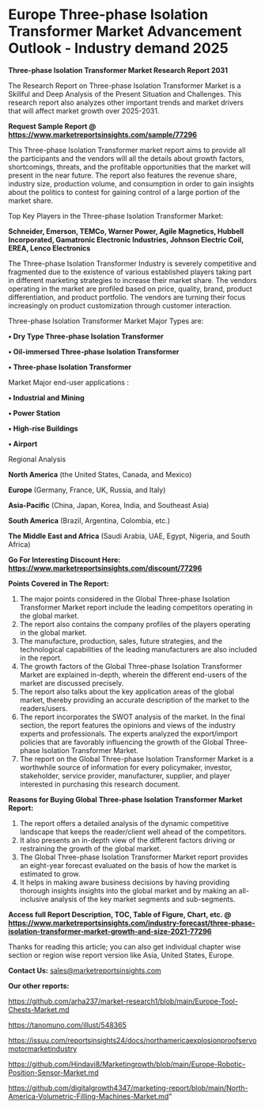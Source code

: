 # Europe Three-phase Isolation Transformer Market Advancement Outlook - Industry demand 2025

<strong>Three-phase Isolation Transformer Market Research Report 2031</strong>

The Research Report on Three-phase Isolation Transformer Market is a Skillful and Deep Analysis of the Present Situation and Challenges. This research report also analyzes other important trends and market drivers that will affect market growth over 2025-2031.

<strong>Request Sample Report @ <a href=https://www.marketreportsinsights.com/sample/77296>https://www.marketreportsinsights.com/sample/77296</a></strong>

This Three-phase Isolation Transformer market report aims to provide all the participants and the vendors will all the details about growth factors, shortcomings, threats, and the profitable opportunities that the market will present in the near future. The report also features the revenue share, industry size, production volume, and consumption in order to gain insights about the politics to contest for gaining control of a large portion of the market share.

Top Key Players in the Three-phase Isolation Transformer Market:

<strong>Schneider, Emerson, TEMCo, Warner Power, Agile Magnetics, Hubbell Incorporated, Gamatronic Electronic Industries, Johnson Electric Coil, EREA, Lenco Electronics</strong>

The Three-phase Isolation Transformer Industry is severely competitive and fragmented due to the existence of various established players taking part in different marketing strategies to increase their market share. The vendors operating in the market are profiled based on price, quality, brand, product differentiation, and product portfolio. The vendors are turning their focus increasingly on product customization through customer interaction.

Three-phase Isolation Transformer Market Major Types are:

<strong>• Dry Type Three-phase Isolation Transformer

• Oil-immersed Three-phase Isolation Transformer

• Three-phase Isolation Transformer</strong>

Market Major end-user applications :

<strong>• Industrial and Mining

• Power Station

• High-rise Buildings

• Airport</strong>

Regional Analysis

</u><strong><b>North America</b></strong> (the United States, Canada, and Mexico)

<strong><b>Europe </b></strong>(Germany, France, UK, Russia, and Italy)

<strong><b>Asia-Pacific</b></strong> (China, Japan, Korea, India, and Southeast Asia)

<strong><b>South America</b></strong> (Brazil, Argentina, Colombia, etc.)

<strong><b>The Middle East and Africa</b></strong> (Saudi Arabia, UAE, Egypt, Nigeria, and South Africa)

<strong>Go For Interesting Discount Here: <a href=https://www.marketreportsinsights.com/discount/77296>https://www.marketreportsinsights.com/discount/77296</a></strong>

<strong>Points Covered in The Report:</strong>
<ol>
  <li>The major points considered in the Global Three-phase Isolation Transformer Market report include the leading competitors operating in the global market.</li>
  <li>The report also contains the company profiles of the players operating in the global market.</li>
  <li>The manufacture, production, sales, future strategies, and the technological capabilities of the leading manufacturers are also included in the report.</li>
  <li>The growth factors of the Global Three-phase Isolation Transformer Market are explained in-depth, wherein the different end-users of the market are discussed precisely.</li>
  <li>The report also talks about the key application areas of the global market, thereby providing an accurate description of the market to the readers/users.</li>
  <li>The report incorporates the SWOT analysis of the market. In the final section, the report features the opinions and views of the industry experts and professionals. The experts analyzed the export/import policies that are favorably influencing the growth of the Global Three-phase Isolation Transformer Market.</li>
  <li>The report on the Global Three-phase Isolation Transformer Market is a worthwhile source of information for every policymaker, investor, stakeholder, service provider, manufacturer, supplier, and player interested in purchasing this research document.</li>
</ol>
<strong>Reasons for Buying Global Three-phase Isolation Transformer Market Report:</strong>

<ol>
  <li>The report offers a detailed analysis of the dynamic competitive landscape that keeps the reader/client well ahead of the competitors.</li>
  <li>It also presents an in-depth view of the different factors driving or restraining the growth of the global market.</li>
  <li>The Global Three-phase Isolation Transformer Market report provides an eight-year forecast evaluated on the basis of how the market is estimated to grow.</li>
  <li>It helps in making aware business decisions by having providing thorough insights insights into the global market and by making an all-inclusive analysis of the key market segments and sub-segments.</li>
</ol>
<strong>Access full Report Description, TOC, Table of Figure, Chart, etc. @ <a href=https://www.marketreportsinsights.com/industry-forecast/three-phase-isolation-transformer-market-growth-and-size-2021-77296>https://www.marketreportsinsights.com/industry-forecast/three-phase-isolation-transformer-market-growth-and-size-2021-77296</a></strong>


Thanks for reading this article; you can also get individual chapter wise section or region wise report version like Asia, United States, Europe.

<strong>Contact Us:</strong>
sales@marketreportsinsights.com

<strong>Our other reports:</strong>

<a href=https://github.com/arha237/market-research1/blob/main/Europe-Tool-Chests-Market.md>https://github.com/arha237/market-research1/blob/main/Europe-Tool-Chests-Market.md</a>

<a href=https://tanomuno.com/illust/548365>https://tanomuno.com/illust/548365</a>

<a href=https://issuu.com/reportsinsights24/docs/northamericaexplosionproofservomotormarketindustry>https://issuu.com/reportsinsights24/docs/northamericaexplosionproofservomotormarketindustry</a>

<a href=https://github.com/Hindavi8/Marketingrowth/blob/main/Europe-Robotic-Position-Sensor-Market.md>https://github.com/Hindavi8/Marketingrowth/blob/main/Europe-Robotic-Position-Sensor-Market.md</a>

<a href=https://github.com/digitalgrowth4347/marketing-report/blob/main/North-America-Volumetric-Filling-Machines-Market.md>https://github.com/digitalgrowth4347/marketing-report/blob/main/North-America-Volumetric-Filling-Machines-Market.md</a>"
